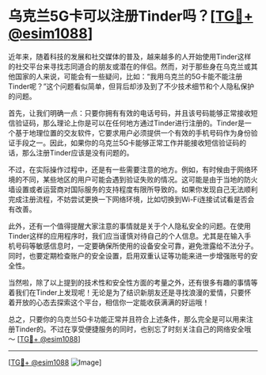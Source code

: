 # 乌克兰5G卡可以注册Tinder吗？[[TG💪+ @esim1088](https://t.me/s/esim1088)]

近年来，随着科技的发展和社交媒体的普及，越来越多的人开始使用Tinder这样的社交平台来寻找志同道合的朋友或潜在的伴侣。然而，对于那些身在乌克兰或其他国家的人来说，可能会有一些疑问，比如：“我用乌克兰的5G卡能不能注册Tinder呢？”这个问题看似简单，但背后却涉及到了不少技术细节和个人隐私保护的问题。

首先，让我们明确一点：只要你拥有有效的电话号码，并且该号码能够正常接收短信验证码，那么理论上你是可以在任何地方通过Tinder进行注册的。Tinder是一个基于地理位置的交友软件，它要求用户必须提供一个有效的手机号码作为身份验证手段之一。因此，如果你的乌克兰5G卡能够正常工作并能接收短信验证码的话，那么注册Tinder应该是没有问题的。

不过，在实际操作过程中，还是有一些需要注意的地方。例如，有时候由于网络环境的不同，某些地区的用户可能会遇到验证失败的情况。这可能是由于当地的防火墙设置或者运营商对国际服务的支持程度有限所导致的。如果你发现自己无法顺利完成注册流程，不妨尝试更换一下网络环境，比如切换到Wi-Fi连接试试看是否会有改善。

此外，还有一个值得提醒大家注意的事情就是关于个人隐私安全的问题。在使用Tinder这样的应用程序时，我们应当谨慎对待自己的个人信息。尤其是在输入手机号码等敏感信息时，一定要确保所使用的设备安全可靠，避免泄露给不法分子。同时，也要定期检查账户的安全设置，启用双重认证等功能来进一步增强账号的安全性。

当然啦，除了以上提到的技术性和安全性方面的考量之外，还有很多有趣的事情等着我们在Tinder上发现呢！无论是为了结识新朋友还是寻找浪漫的爱情，只要怀着开放的心态去探索这个平台，相信你一定能收获满满的好运哦！

总之，只要你的乌克兰5G卡功能正常并且符合上述条件，那么完全是可以用来注册Tinder的。不过在享受便捷服务的同时，也别忘了时刻关注自己的网络安全哦～ [[TG💪+ @esim1088](https://t.me/s/esim1088)]

---

[[TG💪+ @esim1088](https://t.me/s/esim1088) ![Image](https://i.postimg.cc/4NQfJmqS/Snipaste-2025-05-13-00-14-12.png)]